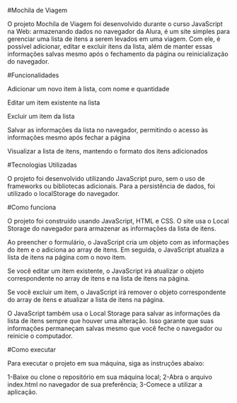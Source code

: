 #Mochila de Viagem

O projeto Mochila de Viagem foi desenvolvido durante o curso JavaScript na Web: armazenando dados no navegador da Alura, é um site simples para gerenciar uma lista de itens a serem levados em uma viagem. Com ele, é possível adicionar, editar e excluir itens da lista, além de manter essas informações salvas mesmo após o fechamento da página ou reinicialização do navegador.

#Funcionalidades

Adicionar um novo item à lista, com nome e quantidade

Editar um item existente na lista

Excluir um item da lista

Salvar as informações da lista no navegador, permitindo o acesso às informações mesmo após fechar a página

Visualizar a lista de itens, mantendo o formato dos itens adicionados


#Tecnologias Utilizadas

O projeto foi desenvolvido utilizando JavaScript puro, sem o uso de frameworks ou bibliotecas adicionais. Para a persistência de dados, foi utilizado o localStorage do navegador.

#Como funciona

O projeto foi construído usando JavaScript, HTML e CSS. O site usa o Local Storage do navegador para armazenar as informações da lista de itens.

Ao preencher o formulário, o JavaScript cria um objeto com as informações do item e o adiciona ao array de itens. Em seguida, o JavaScript atualiza a lista de itens na página com o novo item.

Se você editar um item existente, o JavaScript irá atualizar o objeto correspondente no array de itens e na lista de itens na página.

Se você excluir um item, o JavaScript irá remover o objeto correspondente do array de itens e atualizar a lista de itens na página.

O JavaScript também usa o Local Storage para salvar as informações da lista de itens sempre que houver uma alteração. Isso garante que suas informações permaneçam salvas mesmo que você feche o navegador ou reinicie o computador.

#Como executar

Para executar o projeto em sua máquina, siga as instruções abaixo:

1-Baixe ou clone o repositório em sua máquina local;
2-Abra o arquivo index.html no navegador de sua preferência;
3-Comece a utilizar a aplicação.
